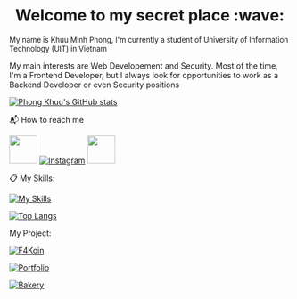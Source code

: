 <h1 align="center"> Welcome to my secret place :wave: </h1>

<font size="2">My name is Khuu Minh Phong, I'm currently a student of University of Information Technology (UIT) in Vietnam</font>

My main interests are Web Developement and Security. Most of the time, I'm a Frontend Developer, but I always look for opportunities to work as a Backend Developer or even Security positions

[![Phong Khuu's GitHub stats](https://github-readme-stats.vercel.app/api?username=phongkhuu115&hide=prs,issues&show_icons=true&theme=radical)](https://github.com/anuraghazra/github-readme-stats)

:mailbox_with_mail: How to reach me

<a href='https://www.facebook.com/profile.php?id=100012597317849'><img src="https://raw.githubusercontent.com/gauravghongde/social-icons/master/PNG/Color/Facebook.png"  width="50" height="50"></a>
[![Instagram](https://skillicons.dev/icons?i=instagram)](https://www.instagram.com/phong.km115/)
<a href='mailto:phongkhuu115@gmail.com'><img src="https://raw.githubusercontent.com/gauravghongde/social-icons/master/PNG/Color/Gmail.png"  width="50" height="50"></a>


:clipboard: My Skills:

[![My Skills](https://skillicons.dev/icons?i=js,react,nodejs,express,html,css,bootstrap,tailwind,cs,git,github,linux,mysql)](https://skillicons.dev)


[![Top Langs](https://github-readme-stats.vercel.app/api/top-langs/?username=phongkhuu115&langs_count=7&theme=radical&layout=compact)](https://github.com/anuraghazra/github-readme-stats)


My Project:

[![F4Koin](https://github-readme-stats.vercel.app/api/pin/?username=phongkhuu115&repo=F4-Koin_Web)](https://github.com/phongkhuu115/F4-Koin_Web)

[![Portfolio](https://github-readme-stats.vercel.app/api/pin/?username=phongkhuu115&repo=fkm-dev)](https://github.com/phongkhuu115/fkm-dev)

[![Bakery](https://github-readme-stats.vercel.app/api/pin/?username=phongkhuu115&repo=BakeryWebsiteDemo)](https://github.com/phongkhuu115/BakeryWebsiteDemo)


